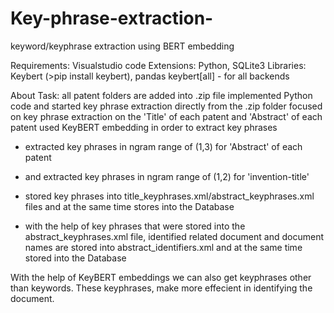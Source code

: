 # Key-phrase-extraction-
keyword/keyphrase extraction using BERT embedding


Requirements:
Visualstudio code
Extensions: Python, SQLite3
Libraries: Keybert (>pip install keybert), pandas
keybert[all] - for all backends


About Task:
all patent folders are added into .zip file
implemented Python code and started key phrase extraction directly from the .zip folder
focused on key phrase extraction on the 'Title' of each patent and 'Abstract' of each patent
used KeyBERT embedding in order to extract key phrases 
- extracted key phrases in ngram range of (1,3) for 'Abstract' of each patent
- and extracted key phrases in ngram range of (1,2) for 'invention-title'

- stored key phrases into title_keyphrases.xml/abstract_keyphrases.xml files and at the same time stores into the Database
- with the help of key phrases that were stored into the abstract_keyphrases.xml file, identified related document and document names are stored into abstract_identifiers.xml and at the same time stored into the Database

With the help of KeyBERT embeddings we can also get keyphrases other than keywords. These keyphrases, make more effecient in identifying the document.
